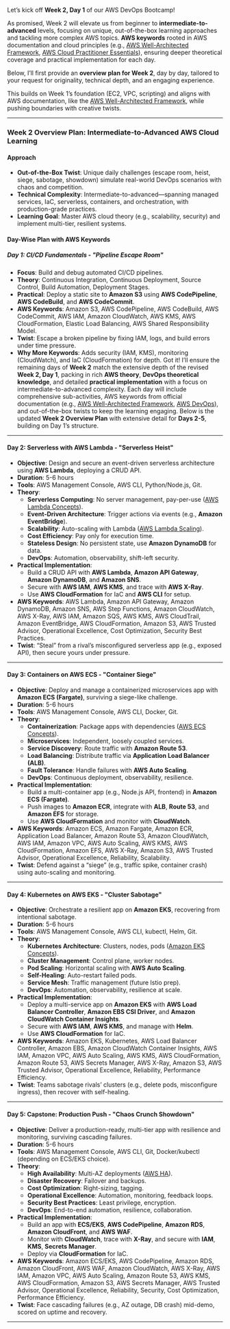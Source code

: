 Let’s kick off **Week 2, Day 1** of our AWS DevOps Bootcamp! 

As promised, Week 2 will elevate us from beginner to **intermediate-to-advanced** levels, focusing on unique, out-of-the-box learning approaches and tackling more complex AWS topics. **AWS keywords** rooted in AWS documentation and cloud principles (e.g., [AWS Well-Architected Framework](https://docs.aws.amazon.com/wellarchitected/latest/framework/), [AWS Cloud Practitioner Essentials](https://aws.amazon.com/training/digital/aws-cloud-practitioner-essentials/)), ensuring deeper theoretical coverage and practical implementation for each day.

Below, I’ll first provide an **overview plan for Week 2**, day by day, tailored to your request for originality, technical depth, and an engaging experience. 

This builds on Week 1’s foundation (EC2, VPC, scripting) and aligns with AWS documentation, like the [AWS Well-Architected Framework](https://docs.aws.amazon.com/wellarchitected/latest/framework/), while pushing boundaries with creative twists.

---

### Week 2 Overview Plan: Intermediate-to-Advanced AWS Cloud Learning

#### Approach
- **Out-of-the-Box Twist**: Unique daily challenges (escape room, heist, siege, sabotage, showdown) simulate real-world DevOps scenarios with chaos and competition.
- **Technical Complexity**: Intermediate-to-advanced—spanning managed services, IaC, serverless, containers, and orchestration, with production-grade practices.
- **Learning Goal**: Master AWS cloud theory (e.g., scalability, security) and implement multi-tier, resilient systems.

#### Day-Wise Plan with AWS Keywords

##### Day 1: CI/CD Fundamentals - "Pipeline Escape Room"
- **Focus**: Build and debug automated CI/CD pipelines.
- **Theory**: Continuous Integration, Continuous Deployment, Source Control, Build Automation, Deployment Stages.
- **Practical**: Deploy a static site to **Amazon S3** using **AWS CodePipeline**, **AWS CodeBuild**, and **AWS CodeCommit**.
- **AWS Keywords**: Amazon S3, AWS CodePipeline, AWS CodeBuild, AWS CodeCommit, AWS IAM, Amazon CloudWatch, AWS KMS, AWS CloudFormation, Elastic Load Balancing, AWS Shared Responsibility Model.
- **Twist**: Escape a broken pipeline by fixing IAM, logs, and build errors under time pressure.
- **Why More Keywords**: Adds security (IAM, KMS), monitoring (CloudWatch), and IaC (CloudFormation) for depth.
Got it! I’ll ensure the remaining days of **Week 2** match the extensive depth of the revised **Week 2, Day 1**, packing in rich **AWS theory**, **DevOps theoretical knowledge**, and detailed **practical implementation** with a focus on intermediate-to-advanced complexity. Each day will include comprehensive sub-activities, AWS keywords from official documentation (e.g., [AWS Well-Architected Framework](https://docs.aws.amazon.com/wellarchitected/latest/framework/), [AWS DevOps](https://aws.amazon.com/devops/)), and out-of-the-box twists to keep the learning engaging. Below is the updated **Week 2 Overview Plan** with extensive detail for **Days 2-5**, building on Day 1’s structure.

---

#### Day 2: Serverless with AWS Lambda - "Serverless Heist"
- **Objective**: Design and secure an event-driven serverless architecture using **AWS Lambda**, deploying a CRUD API.
- **Duration**: 5-6 hours
- **Tools**: AWS Management Console, AWS CLI, Python/Node.js, Git.
- **Theory**:
  - **Serverless Computing**: No server management, pay-per-use ([AWS Lambda Concepts](https://docs.aws.amazon.com/lambda/latest/dg/welcome.html)).
  - **Event-Driven Architecture**: Trigger actions via events (e.g., **Amazon EventBridge**).
  - **Scalability**: Auto-scaling with Lambda ([AWS Lambda Scaling](https://docs.aws.amazon.com/lambda/latest/dg/scaling.html)).
  - **Cost Efficiency**: Pay only for execution time.
  - **Stateless Design**: No persistent state, use **Amazon DynamoDB** for data.
  - **DevOps**: Automation, observability, shift-left security.
- **Practical Implementation**:
  - Build a CRUD API with **AWS Lambda**, **Amazon API Gateway**, **Amazon DynamoDB**, and **Amazon SNS**.
  - Secure with **AWS IAM**, **AWS KMS**, and trace with **AWS X-Ray**.
  - Use **AWS CloudFormation** for IaC and **AWS CLI** for setup.
- **AWS Keywords**: AWS Lambda, Amazon API Gateway, Amazon DynamoDB, Amazon SNS, AWS Step Functions, Amazon CloudWatch, AWS X-Ray, AWS IAM, Amazon SQS, AWS KMS, AWS CloudTrail, Amazon EventBridge, AWS CloudFormation, Amazon S3, AWS Trusted Advisor, Operational Excellence, Cost Optimization, Security Best Practices.
- **Twist**: “Steal” from a rival’s misconfigured serverless app (e.g., exposed API), then secure yours under pressure.

---

#### Day 3: Containers on AWS ECS - "Container Siege"
- **Objective**: Deploy and manage a containerized microservices app with **Amazon ECS (Fargate)**, surviving a siege-like challenge.
- **Duration**: 5-6 hours
- **Tools**: AWS Management Console, AWS CLI, Docker, Git.
- **Theory**:
  - **Containerization**: Package apps with dependencies ([AWS ECS Concepts](https://docs.aws.amazon.com/AmazonECS/latest/developerguide/Welcome.html)).
  - **Microservices**: Independent, loosely coupled services.
  - **Service Discovery**: Route traffic with **Amazon Route 53**.
  - **Load Balancing**: Distribute traffic via **Application Load Balancer (ALB)**.
  - **Fault Tolerance**: Handle failures with **AWS Auto Scaling**.
  - **DevOps**: Continuous deployment, observability, resilience.
- **Practical Implementation**:
  - Build a multi-container app (e.g., Node.js API, frontend) in **Amazon ECS (Fargate)**.
  - Push images to **Amazon ECR**, integrate with **ALB**, **Route 53**, and **Amazon EFS** for storage.
  - Use **AWS CloudFormation** and monitor with **CloudWatch**.
- **AWS Keywords**: Amazon ECS, Amazon Fargate, Amazon ECR, Application Load Balancer, Amazon Route 53, Amazon CloudWatch, AWS IAM, Amazon VPC, AWS Auto Scaling, AWS KMS, AWS CloudFormation, Amazon EFS, AWS X-Ray, Amazon S3, AWS Trusted Advisor, Operational Excellence, Reliability, Scalability.
- **Twist**: Defend against a “siege” (e.g., traffic spike, container crash) using auto-scaling and monitoring.

---

#### Day 4: Kubernetes on AWS EKS - "Cluster Sabotage"
- **Objective**: Orchestrate a resilient app on **Amazon EKS**, recovering from intentional sabotage.
- **Duration**: 5-6 hours
- **Tools**: AWS Management Console, AWS CLI, kubectl, Helm, Git.
- **Theory**:
  - **Kubernetes Architecture**: Clusters, nodes, pods ([Amazon EKS Concepts](https://docs.aws.amazon.com/eks/latest/userguide/what-is-eks.html)).
  - **Cluster Management**: Control plane, worker nodes.
  - **Pod Scaling**: Horizontal scaling with **AWS Auto Scaling**.
  - **Self-Healing**: Auto-restart failed pods.
  - **Service Mesh**: Traffic management (future Istio prep).
  - **DevOps**: Automation, observability, resilience at scale.
- **Practical Implementation**:
  - Deploy a multi-service app on **Amazon EKS** with **AWS Load Balancer Controller**, **Amazon EBS CSI Driver**, and **Amazon CloudWatch Container Insights**.
  - Secure with **AWS IAM**, **AWS KMS**, and manage with **Helm**.
  - Use **AWS CloudFormation** for IaC.
- **AWS Keywords**: Amazon EKS, Kubernetes, AWS Load Balancer Controller, Amazon EBS, Amazon CloudWatch Container Insights, AWS IAM, Amazon VPC, AWS Auto Scaling, AWS KMS, AWS CloudFormation, Amazon Route 53, AWS Secrets Manager, AWS X-Ray, Amazon S3, AWS Trusted Advisor, Operational Excellence, Reliability, Performance Efficiency.
- **Twist**: Teams sabotage rivals’ clusters (e.g., delete pods, misconfigure ingress), then recover with self-healing.

---

#### Day 5: Capstone: Production Push - "Chaos Crunch Showdown"
- **Objective**: Deliver a production-ready, multi-tier app with resilience and monitoring, surviving cascading failures.
- **Duration**: 5-6 hours
- **Tools**: AWS Management Console, AWS CLI, Git, Docker/kubectl (depending on ECS/EKS choice).
- **Theory**:
  - **High Availability**: Multi-AZ deployments ([AWS HA](https://aws.amazon.com/high-availability/)).
  - **Disaster Recovery**: Failover and backups.
  - **Cost Optimization**: Right-sizing, tagging.
  - **Operational Excellence**: Automation, monitoring, feedback loops.
  - **Security Best Practices**: Least privilege, encryption.
  - **DevOps**: End-to-end automation, resilience, collaboration.
- **Practical Implementation**:
  - Build an app with **ECS/EKS**, **AWS CodePipeline**, **Amazon RDS**, **Amazon CloudFront**, and **AWS WAF**.
  - Monitor with **CloudWatch**, trace with **X-Ray**, and secure with **IAM**, **KMS**, **Secrets Manager**.
  - Deploy via **CloudFormation** for IaC.
- **AWS Keywords**: Amazon ECS/EKS, AWS CodePipeline, Amazon RDS, Amazon CloudFront, AWS WAF, Amazon CloudWatch, AWS X-Ray, AWS IAM, Amazon VPC, AWS Auto Scaling, Amazon Route 53, AWS KMS, AWS CloudFormation, Amazon S3, AWS Secrets Manager, AWS Trusted Advisor, Operational Excellence, Reliability, Security, Cost Optimization, Performance Efficiency.
- **Twist**: Face cascading failures (e.g., AZ outage, DB crash) mid-demo, scored on uptime and recovery.

---
